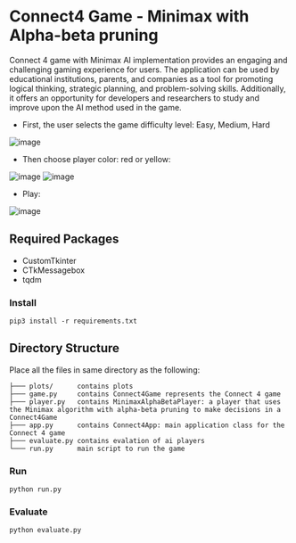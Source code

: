 # Connect4 Game - Minimax with Alpha-beta pruning

Connect 4 game with Minimax AI implementation provides an engaging and challenging gaming experience for users. The application can be used by educational institutions, parents, and companies as a tool for promoting logical thinking, strategic planning, and problem-solving skills. Additionally, it offers an opportunity for developers and researchers to study and improve upon the AI method used in the game.

- First, the user selects the game difficulty level: Easy, Medium, Hard

![image](https://github.com/mshenoda/connect4/assets/2038150/c69840b1-2a49-4776-b325-bd87ff57420e)


- Then choose player color: red or yellow:      
  
![image](https://github.com/mshenoda/connect4/assets/2038150/96255da1-c1c1-4e6d-9486-d7c9218756fc)
![image](https://github.com/mshenoda/connect4/assets/2038150/a33263b2-140a-449e-aede-9ede3da57033)


- Play:

![image](https://github.com/mshenoda/connect4/assets/2038150/5215275f-4a3b-452f-afcc-7d66d79488ef)



## Required Packages
- CustomTkinter
- CTkMessagebox
- tqdm


### Install
```
pip3 install -r requirements.txt
```

## Directory Structure
Place all the files in same directory as the following:
```
├─── plots/      contains plots   
├─── game.py     contains Connect4Game represents the Connect 4 game  
├─── player.py   contains MinimaxAlphaBetaPlayer: a player that uses the Minimax algorithm with alpha-beta pruning to make decisions in a Connect4Game
├─── app.py      contains Connect4App: main application class for the Connect 4 game
├─── evaluate.py contains evalation of ai players
└─── run.py      main script to run the game
```

### Run
```
python run.py
```

### Evaluate
```
python evaluate.py
```
